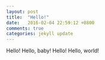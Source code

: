 ```yaml
---
layout: post
title:  "Hello!"
date:   2016-02-04 22:59:12 +0800
comments: true
categories: jekyll update
---
```

Hello!
Hello, baby!
Hello!
Hello, world!
